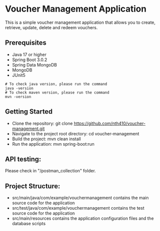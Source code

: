 # Voucher Management Application

This is a simple voucher management application that allows you to create, retrieve, update, delete and redeem vouchers.

## Prerequisites
- Java 17 or higher
- Spring Boot 3.0.2
- Spring Data MongoDB
- MongoDB
- JUnit5
```$xslt
# To check java version, please run the command
java -version
# To check maven version, please run the command
mvn -version
```

## Getting Started
- Clone the repository: git clone https://github.com/nth410/voucher-management.git
- Navigate to the project root directory: cd voucher-management
- Build the project: mvn clean install
- Run the application: mvn spring-boot:run

## API testing:
Please check in "/postman_collection" folder.

## Project Structure:
- src/main/java/com/example/vouchermanagement contains the main source code for the application
- src/test/java/com/example/vouchermanagement contains the test source code for the application
- src/main/resources contains the application configuration files and the database scripts
